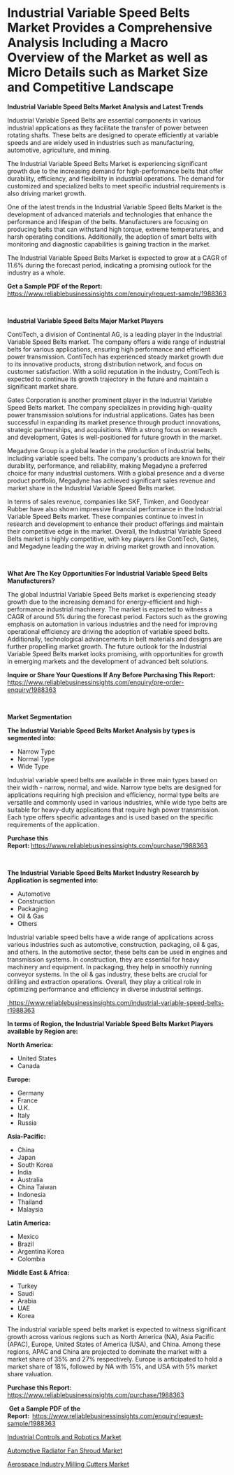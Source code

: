 <p><h1>Industrial Variable Speed Belts Market Provides a Comprehensive Analysis Including a Macro Overview of the Market as well as Micro Details such as Market Size and Competitive Landscape</h1></p><p><strong>Industrial Variable Speed Belts Market Analysis and Latest Trends</strong></p>
<p><p>Industrial Variable Speed Belts are essential components in various industrial applications as they facilitate the transfer of power between rotating shafts. These belts are designed to operate efficiently at variable speeds and are widely used in industries such as manufacturing, automotive, agriculture, and mining.</p><p>The Industrial Variable Speed Belts Market is experiencing significant growth due to the increasing demand for high-performance belts that offer durability, efficiency, and flexibility in industrial operations. The demand for customized and specialized belts to meet specific industrial requirements is also driving market growth.</p><p>One of the latest trends in the Industrial Variable Speed Belts Market is the development of advanced materials and technologies that enhance the performance and lifespan of the belts. Manufacturers are focusing on producing belts that can withstand high torque, extreme temperatures, and harsh operating conditions. Additionally, the adoption of smart belts with monitoring and diagnostic capabilities is gaining traction in the market.</p><p>The Industrial Variable Speed Belts Market is expected to grow at a CAGR of 11.6% during the forecast period, indicating a promising outlook for the industry as a whole.</p></p>
<p><strong>Get a Sample PDF of the Report:&nbsp;</strong> <a href="https://www.reliablebusinessinsights.com/enquiry/request-sample/1988363">https://www.reliablebusinessinsights.com/enquiry/request-sample/1988363</a></p>
<p>&nbsp;</p>
<p><strong>Industrial Variable Speed Belts Major Market Players</strong></p>
<p><p>ContiTech, a division of Continental AG, is a leading player in the Industrial Variable Speed Belts market. The company offers a wide range of industrial belts for various applications, ensuring high performance and efficient power transmission. ContiTech has experienced steady market growth due to its innovative products, strong distribution network, and focus on customer satisfaction. With a solid reputation in the industry, ContiTech is expected to continue its growth trajectory in the future and maintain a significant market share.</p><p>Gates Corporation is another prominent player in the Industrial Variable Speed Belts market. The company specializes in providing high-quality power transmission solutions for industrial applications. Gates has been successful in expanding its market presence through product innovations, strategic partnerships, and acquisitions. With a strong focus on research and development, Gates is well-positioned for future growth in the market.</p><p>Megadyne Group is a global leader in the production of industrial belts, including variable speed belts. The company's products are known for their durability, performance, and reliability, making Megadyne a preferred choice for many industrial customers. With a global presence and a diverse product portfolio, Megadyne has achieved significant sales revenue and market share in the Industrial Variable Speed Belts market.</p><p>In terms of sales revenue, companies like SKF, Timken, and Goodyear Rubber have also shown impressive financial performance in the Industrial Variable Speed Belts market. These companies continue to invest in research and development to enhance their product offerings and maintain their competitive edge in the market. Overall, the Industrial Variable Speed Belts market is highly competitive, with key players like ContiTech, Gates, and Megadyne leading the way in driving market growth and innovation.</p></p>
<p>&nbsp;</p>
<p><strong>What Are The Key Opportunities For Industrial Variable Speed Belts Manufacturers?</strong></p>
<p><p>The global Industrial Variable Speed Belts market is experiencing steady growth due to the increasing demand for energy-efficient and high-performance industrial machinery. The market is expected to witness a CAGR of around 5% during the forecast period. Factors such as the growing emphasis on automation in various industries and the need for improving operational efficiency are driving the adoption of variable speed belts. Additionally, technological advancements in belt materials and designs are further propelling market growth. The future outlook for the Industrial Variable Speed Belts market looks promising, with opportunities for growth in emerging markets and the development of advanced belt solutions.</p></p>
<p><strong>Inquire or Share Your Questions If Any Before Purchasing This Report:</strong> <a href="https://www.reliablebusinessinsights.com/enquiry/pre-order-enquiry/1988363">https://www.reliablebusinessinsights.com/enquiry/pre-order-enquiry/1988363</a></p>
<p>&nbsp;</p>
<p><strong>Market Segmentation</strong></p>
<p><strong>The Industrial Variable Speed Belts Market Analysis by types is segmented into:</strong></p>
<p><ul><li>Narrow Type</li><li>Normal Type</li><li>Wide Type</li></ul></p>
<p><p>Industrial variable speed belts are available in three main types based on their width - narrow, normal, and wide. Narrow type belts are designed for applications requiring high precision and efficiency, normal type belts are versatile and commonly used in various industries, while wide type belts are suitable for heavy-duty applications that require high power transmission. Each type offers specific advantages and is used based on the specific requirements of the application.</p></p>
<p><strong>Purchase this Report:&nbsp;</strong><a href="https://www.reliablebusinessinsights.com/purchase/1988363">https://www.reliablebusinessinsights.com/purchase/1988363</a></p>
<p>&nbsp;</p>
<p><strong>The Industrial Variable Speed Belts Market Industry Research by Application is segmented into:</strong></p>
<p><ul><li>Automotive</li><li>Construction</li><li>Packaging</li><li>Oil & Gas</li><li>Others</li></ul></p>
<p><p>Industrial variable speed belts have a wide range of applications across various industries such as automotive, construction, packaging, oil & gas, and others. In the automotive sector, these belts can be used in engines and transmission systems. In construction, they are essential for heavy machinery and equipment. In packaging, they help in smoothly running conveyor systems. In the oil & gas industry, these belts are crucial for drilling and extraction operations. Overall, they play a critical role in optimizing performance and efficiency in diverse industrial settings.</p></p>
<p><a href="https://www.reliablebusinessinsights.com/industrial-variable-speed-belts-r1988363">&nbsp;https://www.reliablebusinessinsights.com/industrial-variable-speed-belts-r1988363</a></p>
<p><strong>In terms of Region, the Industrial Variable Speed Belts Market Players available by Region are:</strong></p>
<p>
    <p> <strong> North America: </strong>
        <ul>
            <li>United States</li>
            <li>Canada</li>
        </ul>
        </p> 
    <p> <strong> Europe: </strong>
        <ul>
            <li>Germany</li>
            <li>France</li>
            <li>U.K.</li>
            <li>Italy</li>
            <li>Russia</li>
        </ul>
        </p> 
    <p> <strong> Asia-Pacific: </strong>
        <ul>
            <li>China</li>
            <li>Japan</li>
            <li>South Korea</li>
            <li>India</li>
            <li>Australia</li>
            <li>China Taiwan</li>
            <li>Indonesia</li>
            <li>Thailand</li>
            <li>Malaysia</li>
        </ul>
        </p> 
    <p> <strong> Latin America: </strong>
        <ul>
            <li>Mexico</li>
            <li>Brazil</li>
            <li>Argentina Korea</li>
            <li>Colombia</li>
        </ul>
        </p> 
    <p> <strong> Middle East & Africa: </strong>
        <ul>
            <li>Turkey</li>
            <li>Saudi</li>
            <li>Arabia</li>
            <li>UAE</li>
            <li>Korea</li>
        </ul>
    </p>
    </p>
<p><p>The industrial variable speed belts market is expected to witness significant growth across various regions such as North America (NA), Asia Pacific (APAC), Europe, United States of America (USA), and China. Among these regions, APAC and China are projected to dominate the market with a market share of 35% and 27% respectively. Europe is anticipated to hold a market share of 18%, followed by NA with 15%, and USA with 5% market share valuation.</p></p>
<p><strong>Purchase this Report: </strong><a href="https://www.reliablebusinessinsights.com/purchase/1988363">https://www.reliablebusinessinsights.com/purchase/1988363</a></p>
<p>&nbsp;<strong>Get a Sample PDF of the Report:&nbsp;&nbsp;</strong><a href="https://www.reliablebusinessinsights.com/enquiry/request-sample/1988363">https://www.reliablebusinessinsights.com/enquiry/request-sample/1988363</a></p>
<p><strong></strong></p>
<p><p><a href="https://www.linkedin.com/pulse/industrial-controls-robotics-market-share-new-trends-analysis-5lelc">Industrial Controls and Robotics Market</a></p><p><a href="https://www.linkedin.com/pulse/insights-automotive-radiator-fan-shroud-market-players-size-8iyte">Automotive Radiator Fan Shroud Market</a></p><p><a href="https://www.linkedin.com/pulse/global-aerospace-industry-milling-cutters-market-size-expected-olmmc">Aerospace Industry Milling Cutters Market</a></p></p>